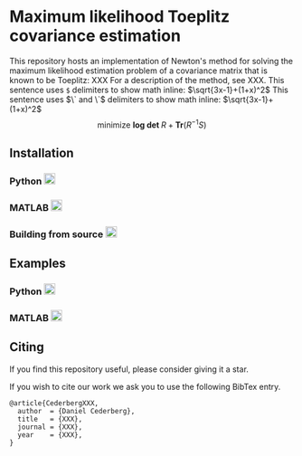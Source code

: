 # Maximum likelihood Toeplitz covariance estimation
This repository hosts an implementation of Newton's method for solving the maximum likelihood estimation problem of a covariance matrix that is known to be Toeplitz: XXX
For a description of the method, see XXX. This sentence uses `$` delimiters to show math inline:  $\sqrt{3x-1}+(1+x)^2$ This sentence uses $\` and \`$ delimiters to show math inline:  $`\sqrt{3x-1}+(1+x)^2`$
$$\text{minimize } \textbf{log det } R + \textbf{Tr}(R^{-1} S) $$

## Installation

### Python <img src="https://cdn.jsdelivr.net/gh/devicons/devicon/icons/python/python-original.svg" height="20" />

### MATLAB <img src="https://cdn.jsdelivr.net/gh/devicons/devicon/icons/matlab/matlab-original.svg" height="20"/> 

### Building from source <img src="https://cdn.jsdelivr.net/gh/devicons/devicon/icons/c/c-original.svg" height="20"/>
          


## Examples

### Python <img src="https://cdn.jsdelivr.net/gh/devicons/devicon/icons/python/python-original.svg" height="20" />

### MATLAB <img src="https://cdn.jsdelivr.net/gh/devicons/devicon/icons/matlab/matlab-original.svg" height="20"/> 

## Citing
If you find this repository useful, please consider giving it a star.

If you wish to cite our work we ask you to use the following BibTex entry.

```
@article{CederbergXXX,
  author  = {Daniel Cederberg},
  title   = {XXX},
  journal = {XXX},
  year    = {XXX},
}
```

